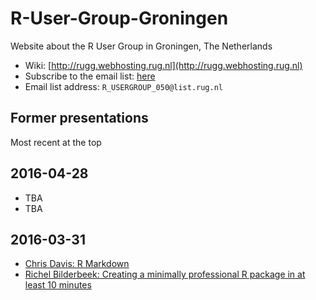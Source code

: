 # R-User-Group-Groningen

Website about the R User Group in Groningen, The Netherlands

 * Wiki: [http://rugg.webhosting.rug.nl](http://rugg.webhosting.rug.nl)
 * Subscribe to the email list: [here](http://list.rug.nl/cgi-bin/wa?SUBED1=R_USERGROUP_050&A=1)
 * Email list address: `R_USERGROUP_050@list.rug.nl`

## Former presentations

Most recent at the top

## 2016-04-28

 * TBA
 * TBA 

## 2016-03-31

 * [Chris Davis: R Markdown](https://github.com/richelbilderbeek/R-User-Group-Groningen/raw/master/ChrisDavis_31Mar2016_RMarkdown.pdf)
 * [Richel Bilderbeek: Creating a minimally professional R package in at least 10 minutes](20160331_Richel_Bilderbeek_Creating_a_minimally_professional_R_package_in_at_least_10_minutes.md)

